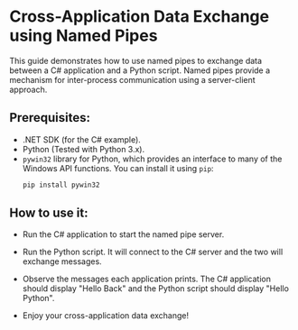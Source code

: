 # Cross-Application Data Exchange using Named Pipes

This guide demonstrates how to use named pipes to exchange data between a C# application and a Python script. Named pipes provide a mechanism for inter-process communication using a server-client approach.

## Prerequisites:

- .NET SDK (for the C# example).
- Python (Tested with Python 3.x).
- `pywin32` library for Python, which provides an interface to many of the Windows API functions. You can install it using `pip`:
  ```bash
  pip install pywin32

## How to use it:

- Run the C# application to start the named pipe server.
- Run the Python script. It will connect to the C# server and the two will exchange messages.
- Observe the messages each application prints. The C# application should display "Hello Back" and the Python script should display "Hello Python".

- Enjoy your cross-application data exchange!
